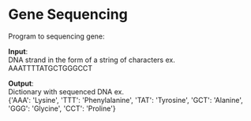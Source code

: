 # Gene Sequencing

Program to sequencing gene: 

**Input**:  
DNA strand in the form of a string of characters ex. AAATTTTATGCTGGGCCT

**Output**:  
Dictionary with sequenced DNA ex. \
{'AAA': 'Lysine', 'TTT': 'Phenylalanine', 'TAT': 'Tyrosine', 'GCT': 'Alanine', 'GGG': 'Glycine', 'CCT': 'Proline'}
